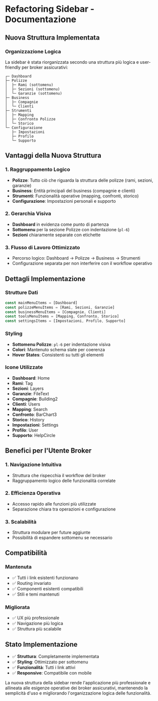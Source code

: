 # Refactoring Sidebar - Documentazione

## Nuova Struttura Implementata

### **Organizzazione Logica**
La sidebar è stata riorganizzata secondo una struttura più logica e user-friendly per broker assicurativi:

```
┌─ Dashboard
├─ Polizze
│  ├─ Rami (sottomenu)
│  ├─ Sezioni (sottomenu)
│  └─ Garanzie (sottomenu)
├─ Business
│  ├─ Compagnie
│  └─ Clienti
├─ Strumenti
│  ├─ Mapping
│  ├─ Confronto Polizze
│  └─ Storico
└─ Configurazione
   ├─ Impostazioni
   ├─ Profilo
   └─ Supporto
```

## Vantaggi della Nuova Struttura

### **1. Raggruppamento Logico**
- **Polizze**: Tutto ciò che riguarda la struttura delle polizze (rami, sezioni, garanzie)
- **Business**: Entità principali del business (compagnie e clienti)
- **Strumenti**: Funzionalità operative (mapping, confronti, storico)
- **Configurazione**: Impostazioni personali e supporto

### **2. Gerarchia Visiva**
- **Dashboard** in evidenza come punto di partenza
- **Sottomenu** per la sezione Polizze con indentazione (`pl-6`)
- **Sezioni** chiaramente separate con etichette

### **3. Flusso di Lavoro Ottimizzato**
- Percorso logico: Dashboard → Polizze → Business → Strumenti
- Configurazione separata per non interferire con il workflow operativo

## Dettagli Implementazione

### **Strutture Dati**
```typescript
const mainMenuItems = [Dashboard]
const polizzeMenuItems = [Rami, Sezioni, Garanzie]
const businessMenuItems = [Compagnie, Clienti]
const toolsMenuItems = [Mapping, Confronto, Storico]
const settingsItems = [Impostazioni, Profilo, Supporto]
```

### **Styling**
- **Sottomenu Polizze**: `pl-6` per indentazione visiva
- **Colori**: Mantenuto schema slate per coerenza
- **Hover States**: Consistenti su tutti gli elementi

### **Icone Utilizzate**
- **Dashboard**: Home
- **Rami**: Tag
- **Sezioni**: Layers
- **Garanzie**: FileText
- **Compagnie**: Building2
- **Clienti**: Users
- **Mapping**: Search
- **Confronto**: BarChart3
- **Storico**: History
- **Impostazioni**: Settings
- **Profilo**: User
- **Supporto**: HelpCircle

## Benefici per l'Utente Broker

### **1. Navigazione Intuitiva**
- Struttura che rispecchia il workflow del broker
- Raggruppamento logico delle funzionalità correlate

### **2. Efficienza Operativa**
- Accesso rapido alle funzioni più utilizzate
- Separazione chiara tra operazioni e configurazione

### **3. Scalabilità**
- Struttura modulare per future aggiunte
- Possibilità di espandere sottomenu se necessario

## Compatibilità

### **Mantenuta**
- ✅ Tutti i link esistenti funzionano
- ✅ Routing invariato
- ✅ Componenti esistenti compatibili
- ✅ Stili e temi mantenuti

### **Migliorata**
- ✅ UX più professionale
- ✅ Navigazione più logica
- ✅ Struttura più scalabile

## Stato Implementazione
- ✅ **Struttura**: Completamente implementata
- ✅ **Styling**: Ottimizzato per sottomenu
- ✅ **Funzionalità**: Tutti i link attivi
- ✅ **Responsive**: Compatibile con mobile

La nuova struttura della sidebar rende l'applicazione più professionale e allineata alle esigenze operative dei broker assicurativi, mantenendo la semplicità d'uso e migliorando l'organizzazione logica delle funzionalità.
